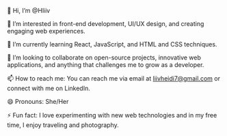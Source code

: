 👋 Hi, I’m @Hliiv

👀 I’m interested in front-end development, UI/UX design, and creating engaging web experiences.

🌱 I’m currently learning React, JavaScript, and HTML and  CSS techniques.

💞️ I’m looking to collaborate on open-source projects, innovative web applications, and anything that challenges me to grow as a developer.

📫 How to reach me: You can reach me via email at liivheidi7@gmail.com or connect with me on LinkedIn.

😄 Pronouns: She/Her

⚡ Fun fact: I love experimenting with new web technologies and in my free time, I enjoy traveling and photography.

